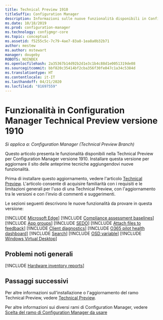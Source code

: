 ```yaml
---
title: Technical Preview 1910
titleSuffix: Configuration Manager
description: Informazioni sulle nuove funzionalità disponibili in Configuration Manager Technical Preview versione 1910.
ms.date: 10/18/2019
ms.prod: configuration-manager
ms.technology: configmgr-core
ms.topic: conceptual
ms.assetid: f5255c5c-7c79-4ae7-83a8-1ea8a0b32b71
author: mestew
ms.author: mstewart
manager: dougeby
ROBOTS: NOINDEX
ms.openlocfilehash: 2a35367b14d92b2d1e3c1b4c88d1e0051319de08
ms.sourcegitcommit: bbf820c35414bf2cba356f30fe047c1a34c5384d
ms.translationtype: HT
ms.contentlocale: it-IT
ms.lasthandoff: 04/21/2020
ms.locfileid: "81697559"
---
```

# <a name="features-in-configuration-manager-technical-preview-version-1910"></a>Funzionalità in Configuration Manager Technical Preview versione 1910

*Si applica a: Configuration Manager (Technical Preview Branch)*

Questo articolo presenta le funzionalità disponibili nella Technical Preview per Configuration Manager versione 1910. Installare questa versione per aggiornare il sito delle anteprime tecniche aggiungendovi nuove funzionalità.

Prima di installare questo aggiornamento, vedere l'articolo [Technical Preview](../technical-preview.md). L'articolo consente di acquisire familiarità con i requisiti e le limitazioni generali per l'uso di una Technical Preview, con l'aggiornamento tra le versioni e con l'invio di commenti e suggerimenti.

Le sezioni seguenti descrivono le nuove funzionalità da provare in questa versione:

<!-- [!INCLUDE [Example feature name](includes/1910/1234567.md)] -->

[!INCLUDE [Microsoft Edge](includes/1910/4561024.md)]
[!INCLUDE [Compliance assessment baselines](includes/1910/3608345.md)]
[!INCLUDE [App groups](includes/1910/4760058.md)]
[!INCLUDE [SEDO](includes/1910/4786915.md)]
[!INCLUDE [Attach files to feedback](includes/1910/3556011.md)]
[!INCLUDE [Client diagnostics](includes/1910/4433455.md)]
[!INCLUDE [O365 pilot health dashboard](includes/1910/4488272.md)]
[!INCLUDE [Search](includes/1910/4640570.md)]
[!INCLUDE [OSD variable](includes/1910/4680263.md)]
[!INCLUDE [Windows Virtual Desktop](includes/1910/4737447.md)]

## <a name="general-known-issues"></a>Problemi noti generali

[!INCLUDE [Hardware inventory reports](includes/1910/known-issue-osd.md)]

## <a name="next-steps"></a>Passaggi successivi

Per altre informazioni sull'installazione o l'aggiornamento del ramo Technical Preview, vedere [Technical Preview](../technical-preview.md).

Per altre informazioni sui diversi rami di Configuration Manager, vedere [Scelta del ramo di Configuration Manager da usare](../../understand/which-branch-should-i-use.md)
